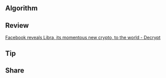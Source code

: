 ## Algorithm
## Review
[Facebook reveals Libra, its momentous new crypto, to the world - Decrypt](https://decrypt.co/7502/facebook-libra-coin-cryptocurrency-launch-calibra)
## Tip
## Share
